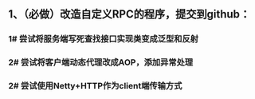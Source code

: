 
##  1、（必做）改造自定义RPC的程序，提交到github：
    
 ### 1# 尝试将服务端写死查找接口实现类变成泛型和反射
 
 ### 2# 尝试将客户端动态代理改成AOP，添加异常处理
 
 ### 2# 尝试使用Netty+HTTP作为client端传输方式 
    
